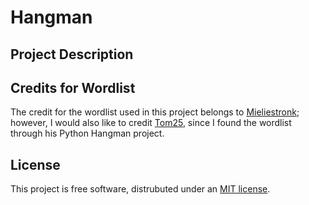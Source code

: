 # Hangman
## Project Description

## Credits for Wordlist
The credit for the wordlist used in this project belongs to [Mieliestronk](http://www.mieliestronk.com/wordlist.html); however, I would also like to credit [Tom25](https://github.com/Tom25), since I found the wordlist through his Python Hangman project.

## License
This project is free software, distrubuted under an [MIT license](https://opensource.org/licenses/MIT). <br />
